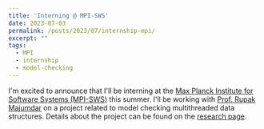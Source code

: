 ```yaml
---
title: 'Interning @ MPI-SWS'
date: 2023-07-03
permalink: /posts/2023/07/internship-mpi/
excerpt: ""
tags:
  - MPI
  - internship
  - model-checking
---
```


I'm excited to announce that I'll be interning at the [Max Planck Institute for Software Systems (MPI-SWS)](https://www.mpi-sws.org) this summer. I'll be working with [Prof. Rupak Majumdar](https://people.mpi-sws.org/~rupak/) on a project related to model checking multithreaded data structures. Details about the project can be found on the [research page](/research/lincheck/).
